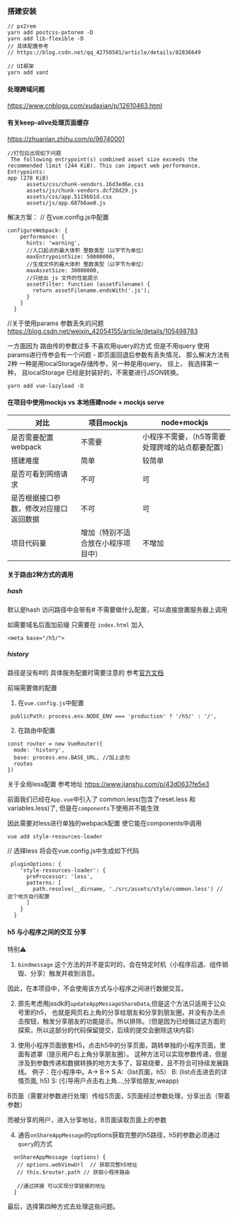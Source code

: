 ### 搭建安装

```
// px2rem
yarn add postcss-pxtorem -D
yarn add lib-flexible -D
// 具体配置参考
// https://blog.csdn.net/qq_42750581/article/details/82836649
```

```
// UI框架
yarn add vant
```


#### 处理跨域问题
https://www.cnblogs.com/xudaxian/p/12610463.html


#### 有关keep-alive处理页面缓存
https://zhuanlan.zhihu.com/p/96740001



```
//打包后出现如下问题
 The following entrypoint(s) combined asset size exceeds the recommended limit (244 KiB). This can impact web performance.
Entrypoints:
app (278 KiB)
      assets/css/chunk-vendors.16d3ed6e.css
      assets/js/chunk-vendors.dcf28d29.js
      assets/css/app.5119bb1d.css
      assets/js/app.687b6ae0.js
```

解决方案：
// 在vue.config.js中配置
```
configureWebpack: {
    performance: {
      hints: 'warning',
      //入口起点的最大体积 整数类型（以字节为单位）
      maxEntrypointSize: 50000000,
      //生成文件的最大体积 整数类型（以字节为单位）
      maxAssetSize: 30000000,
      //只给出 js 文件的性能提示
      assetFilter: function (assetFilename) {
        return assetFilename.endsWith('.js');
      }
    }
  }
```

//关于使用params 参数丢失的问题
https://blog.csdn.net/weixin_42054155/article/details/105498783

一方面因为 路由传的参数过多 不喜欢用query的方式
但是不用query 使用params进行传参会有一个问题 - 即页面回退后参数有丢失情况，
那么解决方法有2种 一种是用localStorage存储传参，另一种是用query。
综上， 我选择第一种， 且localStorage 已经是封装好的，不需要进行JSON转换。


```
yarn add vue-lazyload -D
```

#### 在项目中使用mockjs vs 本地搭建node + mockjs serve

| 对比                                   | 项目mockjs     | node+mockjs      |
| -------------------------------------- | ---------------------------------- | ------------------------------------------------ |
| 是否需要配置webpack                    | 不需要                             | 小程序不需要，（h5等需要处理跨域的站点都要配置） |
| 搭建难度                               | 简单                               | 较简单                                           |                                            |
| 是否可看到网络请求                     | 不可                               | 可                                               |
| 是否根据接口参数，修改对应接口返回数据 | 不可                               | 可                                               |
| 项目代码量                             | 增加（特别不适合放在小程序项目中） | 不增加                                           |

#### 关于路由2种方式的调用

##### hash
默认是hash 访问路径中会带有#
不需要做什么配置，可以直接放置服务器上调用

如需要域名后面加前缀 
只需要在 `index.html`
加入 
```
<meta base="/h5/">
```

##### history
路径是没有#的
具体服务配置时需要注意的 参考[官方文档](https://router.vuejs.org/zh/guide/essentials/history-mode.html)

前端需要做的配置 
1. 在`vue.config.js`中配置
```
 publicPath: process.env.NODE_ENV === 'production' ? '/h5/' : '/',
```

2. 在路由中配置
```
const router = new VueRouter({
  mode: 'history', 
  base: process.env.BASE_URL, //加上这句
  routes
})

```



关于全局less配置
参考地址 https://www.jianshu.com/p/43d0637fe5e3

前面我们已经在`App.vue`中引入了 common.less(包含了reset.less 和 variables.less)了,
但是在`components`下使用并不能生效

因此需要对less进行单独的webpack配置 使它能在components中调用

```
vue add style-resources-loader

```
// 选择less 将会在vue.config.js中生成如下代码

```
 pluginOptions: {
    'style-resources-loader': {
      preProcessor: 'less',
      patterns: [
        path.resolve(__dirname, './src/assets/style/common.less') // 这个地方自行配置
      ]
    }
  }
```


#### h5 与小程序之间的交互 分享

特别⚠️
1. `bindmessage` 这个方法的并不是实时的，会在特定时机（小程序后退、组件销毁、分享）触发并收到消息。

因此，在本项目中，不会使用该方式与小程序之间进行数据交互。
 
2. 原先考虑用jssdk的`updateAppMessageShareData`,但是这个方法只适用于公众号里的h5， 也就是网页右上角的分享给朋友和分享到朋友圈，并没有办法点击按钮，触发分享朋友的功能提示。所以排除。（但是因为已经做过这方面的探索，所以这部分的代码保留提交，后续的提交会删除这块内容）

3. 使用小程序页面嵌套H5，点击h5中的分享页面，跳转单独的小程序页面，里面有遮罩（提示用户右上角分享朋友圈）。 这种方法可以实现参数传递，但是涉及到参数传递和数据转换的地方太多了，容易绕晕，且不符合可持续发展路线。
例子：在小程序中。A-> B-> S
A:（list页面，h5）
B: (list点击进去的详情页面, h5)
S: (引导用户点击右上角...,分享给朋友,weapp)

B页面（需要对参数进行处理）传给S页面，S页面经过参数处理，分享出去（带着参数）

而被分享的用户，进入分享地址，B页面读取页面上的参数

4. 通告`onShareAppMessage`的options获取完整的h5路径，h5的参数必须通过`query`的方式
```
  onShareAppMessage (options) {
   // options.webViewUrl  // 获取完整h5地址
   // this.$router.path // 获取小程序路由

   //通过拼接 可以实现分享链接的地址
  }
```

最后，选择第四种方式去处理这些问题。